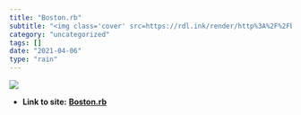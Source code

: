 ```yaml
---
title: "Boston.rb"
subtitle: "<img class='cover' src=https://rdl.ink/render/http%3A%2F%2Fbostonrb.org>"
category: "uncategorized"
tags: []
date: "2021-04-06"
type: "rain"
---
```

<img class="cover" src=https://rdl.ink/render/http%3A%2F%2Fbostonrb.org>


* **Link to site:** **[Boston.rb](http://bostonrb.org)**